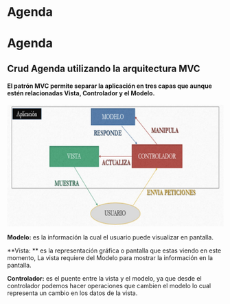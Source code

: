 # Agenda


# Agenda

## Crud Agenda utilizando la arquitectura MVC

#### El patrón MVC  permite separar la aplicación en tres capas que aunque estén relacionadas Vista,  Controlador y el Modelo.

![](Agenda/img/mvc.jpg)


**Modelo:**  es la información la cual el usuario puede visualizar en pantalla.

**Vista: ** es la representación gráfica o pantalla que estas viendo en este momento, La vista requiere del Modelo para mostrar la información en la pantalla.

**Controlador:**  es el puente entre la vista y el modelo, ya que desde el controlador podemos hacer operaciones que cambien el modelo lo cual representa un cambio en los datos de la vista.



